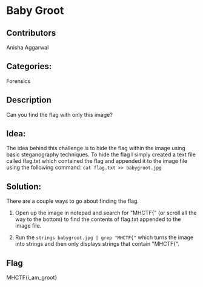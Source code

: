 # Baby Groot
## Contributors
Anisha Aggarwal

## Categories:
Forensics

## Description
Can you find the flag with only this image?

## Idea:
The idea behind this challenge is to hide the flag within the image using basic steganography techniques.
To hide the flag I simply created a text file called flag.txt which contained the flag and appended it to the
image file using the following command: `cat flag.txt >> babygroot.jpg`

## Solution:
There are a couple ways to go about finding the flag.

1. Open up the image in notepad and search for "MHCTF{" (or scroll all the way to the bottom) to find the 
contents of flag.txt appended to the image file.

2. Run the `strings babygroot.jpg | grep "MHCTF{"` which turns the image into strings and then only 
displays strings that contain "MHCTF{".

## Flag
MHCTF{i_am_groot}
